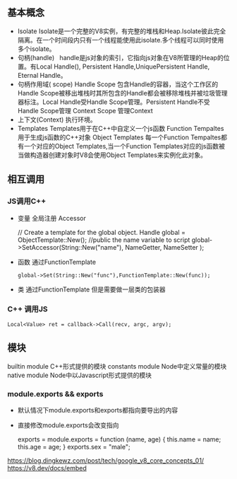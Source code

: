 
## 基本概念 

* Isolate 
  Isolate是一个完整的V8实例，有完整的堆栈和Heap.Isolate彼此完全隔离。在一个时间段内只有一个线程能使用此isolate.多个线程可以同时使用多个isolate。
* 句柄(handle)
  handle是js对象的索引，它指向js对象在V8所管理的Heap的位置。有Local Handle(), Persistent Handle,UniquePersistent Handle, Eternal Handle。
* 句柄作用域( scope)
  Handle Scope 包含Handle的容器，当这个工作区的Handle Scope被移出堆栈时其所包含的Handle都会被移除堆栈并被垃圾管理器标注。Local Handle受Handle Scope管理。Persistent Handle不受Handle Scope管理 
  Context Scope 管理Context
* 上下文(Context)
  执行环境。
* Templates
  Templates用于在C++中自定义一个js函数
  Function Tempaltes 用于生成js函数的C++对象
  Object Templates 每一个Function Tempaltes都有一个对应的Object Templates,当一个Function Templates对应的js函数被当做构造器创建对象时V8会使用Object Templates来实例化此对象。

## 相互调用

### JS调用C++
* 变量  全局注册 Accessor 


    // Create a template for the global object.
    Handle<ObjectTemplate> global = ObjectTemplate::New();
    //public the name variable to script
    global->SetAccessor(String::New("name"), NameGetter, NameSetter );

* 函数  通过FunctionTemplate


      global->Set(String::New("func"),FunctionTemplate::New(func));

* 类  通过FunctionTemplate  但是需要做一层类的包装器

### C++ 调用JS


    Local<Value> ret = callback->Call(recv, argc, argv);


## 模块
builtin module  C++形式提供的模块
constants module  Node中定义常量的模块
native module Node中以Javascript形式提供的模块

### module.exports && exports

* 默认情况下module.exports和exports都指向要导出的内容
* 直接修改module.exports会改变指向


    exports = module.exports = function (name, age) { this.name = name;
    this.age = age;
    }
    exports.sex = "male";

 


https://blog.dingkewz.com/post/tech/google_v8_core_concepts_01/
https://v8.dev/docs/embed